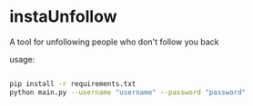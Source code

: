 # instaUnfollow
A tool for unfollowing people who don't follow you back

usage:


```bash

pip install -r requirements.txt
python main.py --username "username" --password "password"



```
